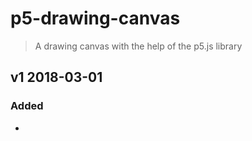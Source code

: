 # p5-drawing-canvas
> A drawing canvas with the help of the p5.js library

## v1 2018-03-01 
### Added
- 

